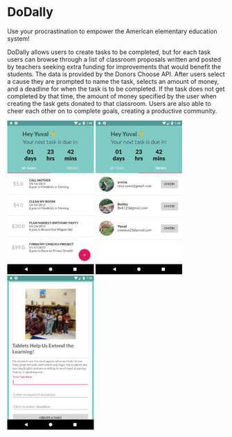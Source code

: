 # DoDally

Use your procrastination to empower the American elementary education system!

DoDally allows users to create tasks to be completed, but for each task users can browse through a list of classroom proposals written and posted by teachers seeking extra funding for improvements that would benefit the students. The data is provided by the Donors Choose API. After users select a cause they are prompted to name the task, selects an amount of money, and a deadline for when the task is to be completed. If the task does not get completed by that time, the amount of money specified by the user when creating the task gets donated to that classroom. Users are also able to cheer each other on to complete goals, creating a productive community.

<img src="Screenshot_1555242592.png" width="200"> <img src="Screenshot_1555242598.png" width="200"> <img src="Screenshot_1555242625.png" width="200">
 

